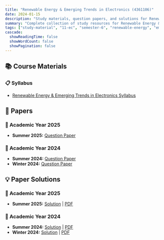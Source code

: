 ```yaml
---
title: "Renewable Energy & Emerging Trends in Electronics (4361106)"
date: 2024-01-15
description: "Study materials, question papers, and solutions for Renewable Energy & Emerging Trends in Electronics (4361106) - Electronics & Communication Engineering, Semester 6"
summary: "Complete collection of study resources for Renewable Energy & Emerging Trends in Electronics including syllabus, question papers from 2024-2025, and detailed solutions"
tags: ["study-material", "11-ec", "semester-6", "renewable-energy", "emerging-trends", "electronics", "4361106"]
cascade:
  showReadingTime: false
  showWordCount: false
  showPagination: false
---
```


## 📚 Course Materials

### 📋 Syllabus

- [Renewable Energy & Emerging Trends in Electronics Syllabus](4361106.pdf)

## 📝 Papers

### 📅 Academic Year 2025

- **Summer 2025:** [Question Paper](4361106-Summer-2025.pdf)

### 📅 Academic Year 2024  

- **Summer 2024:** [Question Paper](4361106-Summer-2024.pdf)
- **Winter 2024:** [Question Paper](4361106-Winter-2024.pdf)

## 💡 Paper Solutions

### 📅 Academic Year 2025

- **Summer 2025:** [Solution](4361106-summer-2025-solution) | [PDF](4361106-summer-2025-solution.pdf)

### 📅 Academic Year 2024

- **Summer 2024:** [Solution](4361106-summer-2024-solution) | [PDF](4361106-summer-2024-solution.pdf)
- **Winter 2024:** [Solution](4361106-winter-2024-solution) | [PDF](4361106-winter-2024-solution.pdf)
